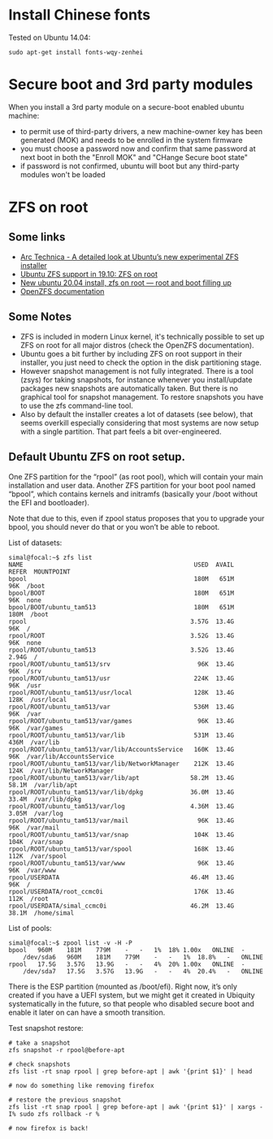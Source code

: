 # Install Chinese fonts
Tested on Ubuntu 14.04:
```
sudo apt-get install fonts-wqy-zenhei
```

# Secure boot and 3rd party modules
When you install a 3rd party module on a secure-boot enabled ubuntu machine:
- to permit use of third-party drivers, a new machine-owner key has been generated (MOK) and needs to be enrolled in the system firmware
- you must choose a password now and confirm that same password at next boot in both the "Enroll MOK" and "CHange Secure boot state"
- if password is not confirmed, ubuntu will boot but any third-party modules won't be loaded

# ZFS on root
## Some links
- [Arc Technica - A detailed look at Ubuntu’s new experimental ZFS installer](https://arstechnica.com/information-technology/2019/10/a-detailed-look-at-ubuntus-new-experimental-zfs-installer/)
- [Ubuntu ZFS support in 19.10: ZFS on root](https://didrocks.fr/2019/10/11/ubuntu-zfs-support-in-19.10-zfs-on-root/)
- [New ubuntu 20.04 install, zfs on root — root and boot filling up](https://askubuntu.com/questions/1242935/new-ubuntu-20-04-install-zfs-on-root-root-and-boot-filling-up)
- [OpenZFS documentation](https://openzfs.github.io/openzfs-docs/)

## Some Notes
- ZFS is included in modern Linux kernel, it's technically possible to set up ZFS on root for all major distros (check the OpenZFS documentation).
- Ubuntu goes a bit further by including ZFS on root support in their installer, you just need to check the option in the disk partitioning stage.
- However snapshot management is not fully integrated. There is a tool (zsys) for taking snapshots, for instance whenever you install/update packages new snapshots are automatically taken. But there is no graphical tool for snapshot management. To restore snapshots you have to use the zfs command-line tool.
- Also by default the installer creates a lot of datasets (see below), that seems overkill especially considering that most systems are now setup with a single partition. That part feels a bit over-engineered.

## Default Ubuntu ZFS on root setup.
One ZFS partition for the “rpool” (as root pool), which will contain your main installation and user data. Another ZFS partition for your boot pool named “bpool”, which contains kernels and initramfs (basically your /boot without the EFI and bootloader).

Note that due to this, even if zpool status proposes that you to upgrade your bpool, you should never do that or you won’t be able to reboot.

List of datasets:
```
simal@focal:~$ zfs list
NAME                                               USED  AVAIL     REFER  MOUNTPOINT
bpool                                              180M   651M       96K  /boot
bpool/BOOT                                         180M   651M       96K  none
bpool/BOOT/ubuntu_tam513                           180M   651M      180M  /boot
rpool                                             3.57G  13.4G       96K  /
rpool/ROOT                                        3.52G  13.4G       96K  none
rpool/ROOT/ubuntu_tam513                          3.52G  13.4G     2.94G  /
rpool/ROOT/ubuntu_tam513/srv                        96K  13.4G       96K  /srv
rpool/ROOT/ubuntu_tam513/usr                       224K  13.4G       96K  /usr
rpool/ROOT/ubuntu_tam513/usr/local                 128K  13.4G      128K  /usr/local
rpool/ROOT/ubuntu_tam513/var                       536M  13.4G       96K  /var
rpool/ROOT/ubuntu_tam513/var/games                  96K  13.4G       96K  /var/games
rpool/ROOT/ubuntu_tam513/var/lib                   531M  13.4G      436M  /var/lib
rpool/ROOT/ubuntu_tam513/var/lib/AccountsService   160K  13.4G       96K  /var/lib/AccountsService
rpool/ROOT/ubuntu_tam513/var/lib/NetworkManager    212K  13.4G      124K  /var/lib/NetworkManager
rpool/ROOT/ubuntu_tam513/var/lib/apt              58.2M  13.4G     58.1M  /var/lib/apt
rpool/ROOT/ubuntu_tam513/var/lib/dpkg             36.0M  13.4G     33.4M  /var/lib/dpkg
rpool/ROOT/ubuntu_tam513/var/log                  4.36M  13.4G     3.05M  /var/log
rpool/ROOT/ubuntu_tam513/var/mail                   96K  13.4G       96K  /var/mail
rpool/ROOT/ubuntu_tam513/var/snap                  104K  13.4G      104K  /var/snap
rpool/ROOT/ubuntu_tam513/var/spool                 168K  13.4G      112K  /var/spool
rpool/ROOT/ubuntu_tam513/var/www                    96K  13.4G       96K  /var/www
rpool/USERDATA                                    46.4M  13.4G       96K  /
rpool/USERDATA/root_ccmc0i                         176K  13.4G      112K  /root
rpool/USERDATA/simal_ccmc0i                       46.2M  13.4G     38.1M  /home/simal
```

List of pools:
```
simal@focal:~$ zpool list -v -H -P
bpool	960M	181M	779M	-	-	1%	18%	1.00x	ONLINE	-
	/dev/sda6	960M	181M	779M	-	-	1%	18.8%	-	ONLINE  
rpool	17.5G	3.57G	13.9G	-	-	4%	20%	1.00x	ONLINE	-
	/dev/sda7	17.5G	3.57G	13.9G	-	-	4%	20.4%	-	ONLINE
```

There is the ESP partition (mounted as /boot/efi). Right now, it’s only created if you have a UEFI system, but we might get it created in Ubiquity systematically in the future, so that people who disabled secure boot and enable it later on can have a smooth transition.

Test snapshot restore:
```
# take a snapshot
zfs snapshot -r rpool@before-apt

# check snapshots
zfs list -rt snap rpool | grep before-apt | awk '{print $1}' | head

# now do something like removing firefox

# restore the previous snapshot
zfs list -rt snap rpool | grep before-apt | awk '{print $1}' | xargs -I% sudo zfs rollback -r %

# now firefox is back!
```